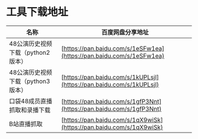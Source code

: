 # 工具下载地址

| 名称                            | 百度网盘分享地址                                                      |
| ---                             | ---                                                                 |
| 48公演历史视频下载（python2版本） | [https://pan.baidu.com/s/1eSFw1ea](https://pan.baidu.com/s/1eSFw1ea) |
| 48公演历史视频下载（python3版本） | [https://pan.baidu.com/s/1kUPLsjl](https://pan.baidu.com/s/1kUPLsjl) |
| 口袋48成员直播抓取和录播下载      | [https://pan.baidu.com/s/1gfP3Nnt](https://pan.baidu.com/s/1gfP3Nnt) |
| B站直播抓取                      | [https://pan.baidu.com/s/1qX9wiSk](https://pan.baidu.com/s/1qX9wiSk) |
